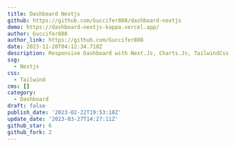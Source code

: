 ```yaml
---
title: Dashboard Nextjs
github: https://github.com/Guccifer808/dashboard-nextjs
demo: https://dashboard-nextjs-kappa.vercel.app/
author: Guccifer808
author_link: https://github.com/Guccifer808
date: 2023-11-28T04:12:34.718Z
description: Responsive Dashboard with Next.Js, Charts.Js, TailwindCss
ssg:
  - Nextjs
css:
  - Tailwind
cms: []
category:
  - Dashboard
draft: false
publish_date: '2023-02-22T19:53:18Z'
update_date: '2023-03-27T14:27:11Z'
github_star: 6
github_fork: 2
---
```

